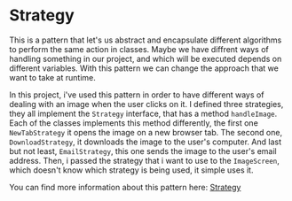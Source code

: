 # Strategy

This is a pattern that let's us abstract and encapsulate different algorithms to perform the same action in classes. Maybe we have diffrent ways of handling something in our project, and which will be executed depends on different variables. With this pattern we can change the approach that we want to take at runtime.

In this project, i've used this pattern in order to have different ways of dealing with an image when the user clicks on it. I defined three strategies, they all implement the `Strategy` interface, that has a method `handleImage`. Each of the classes implements this method differently, the first one `NewTabStrategy` it opens the image on a new browser tab. The second one, `DownloadStrategy`, it downloads the image to the user's computer. And last but not least, `EmailStrategy`, this one sends the image to the user's email address. Then, i passed the strategy that i want to use to the `ImageScreen`, which doesn't know which strategy is being used, it simple uses it. 

You can find more information about this pattern here: [Strategy](https://en.wikipedia.org/wiki/Strategy_pattern)
